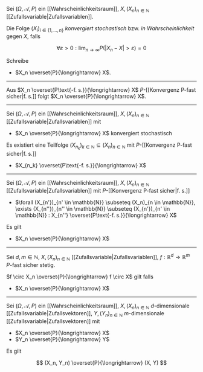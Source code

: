Sei $(\Omega, \mathcal{A}, P)$ ein [[Wahrscheinlichkeitsraum]], $X, (X_n)_{n \in \mathbb{N}}$ [[Zufallsvariable|Zufallsvariablen]].

Die Folge $(X_i)_{i \in \{ 1, \dots, n \}}$ *konvergiert stochastisch* bzw. *in Wahrscheinlichkeit* gegen $X$, falls

$$
	\forall \varepsilon \gt 0 : \lim_{n \to \infty} P(|X_n - X| \gt \varepsilon) = 0
$$

Schreibe
- $X_n \overset{P}{\longrightarrow} X$.

---

Aus $X_n \overset{P\text{-f. s.}}{\longrightarrow} X$ $P$-[[Konvergenz P-fast sicher|f. s.]] folgt $X_n \overset{P}{\longrightarrow} X$.

---

Sei $(\Omega, \mathcal{A}, P)$ ein [[Wahrscheinlichkeitsraum]], $X, (X_n)_{n \in \mathbb{N}}$ [[Zufallsvariable|Zufallsvariablen]] mit
- $X_n \overset{P}{\longrightarrow} X$ konvergiert stochastisch

Es existiert eine Teilfolge $(X_{n_k})_{k \in \mathbb{N}} \subseteq (X_n)_{n \in \mathbb{N}}$ mit $P$-[[Konvergenz P-fast sicher|f. s.]]
- $X_{n_k} \overset{P\text{-f. s.}}{\longrightarrow} X$

---

Sei $(\Omega, \mathcal{A}, P)$ ein [[Wahrscheinlichkeitsraum]], $X, (X_n)_{n \in \mathbb{N}}$ [[Zufallsvariable|Zufallsvariablen]] mit $P$-[[Konvergenz P-fast sicher|f. s.]]
- $\forall (X_{n'})_{n' \in \mathbb{N}} \subseteq (X_n)_{n \in \mathbb{N}}, \exists (X_{n''})_{n'' \in \mathbb{N}} \subseteq (X_{n'})_{n' \in \mathbb{N}} : X_{n''} \overset{P\text{-f. s.}}{\longrightarrow} X$

Es gilt
- $X_n \overset{P}{\longrightarrow} X$

---

Sei $d, m \in \mathbb{N}$, $X, (X_n)_{n \in \mathbb{N}}$ [[Zufallsvariable|Zufallsvariablen]], $f : \mathbb{R}^d \to \mathbb{R}^m$ $P$-fast sicher stetig.

$f \circ X_n \overset{P}{\longrightarrow} f \circ X$ gilt falls
- $X_n \overset{P}{\longrightarrow} X$


---

Sei $(\Omega, \mathcal{A}, P)$ ein [[Wahrscheinlichkeitsraum]], $X, (X_n)_{n \in \mathbb{N}}$ $d$-dimensionale [[Zufallsvariable|Zufallsvektoren]], $Y, (Y_n)_{n \in \mathbb{N}}$ $m$-dimensionale [[Zufallsvariable|Zufallsvektoren]] mit
- $X_n \overset{P}{\longrightarrow} X$
- $Y_n \overset{P}{\longrightarrow} Y$

Es gilt

$$
	(X_n, Y_n) \overset{P}{\longrightarrow} (X, Y)
$$